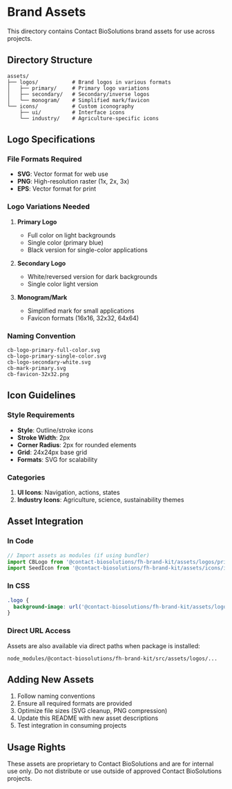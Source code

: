 # Brand Assets

This directory contains Contact BioSolutions brand assets for use across projects.

## Directory Structure

```
assets/
├── logos/           # Brand logos in various formats
│   ├── primary/     # Primary logo variations
│   ├── secondary/   # Secondary/inverse logos  
│   └── monogram/    # Simplified mark/favicon
└── icons/           # Custom iconography
    ├── ui/          # Interface icons
    └── industry/    # Agriculture-specific icons
```

## Logo Specifications

### File Formats Required
- **SVG**: Vector format for web use
- **PNG**: High-resolution raster (1x, 2x, 3x)
- **EPS**: Vector format for print

### Logo Variations Needed
1. **Primary Logo**
   - Full color on light backgrounds
   - Single color (primary blue)
   - Black version for single-color applications

2. **Secondary Logo** 
   - White/reversed version for dark backgrounds
   - Single color light version

3. **Monogram/Mark**
   - Simplified mark for small applications
   - Favicon formats (16x16, 32x32, 64x64)

### Naming Convention
```
cb-logo-primary-full-color.svg
cb-logo-primary-single-color.svg
cb-logo-secondary-white.svg
cb-mark-primary.svg
cb-favicon-32x32.png
```

## Icon Guidelines

### Style Requirements
- **Style**: Outline/stroke icons
- **Stroke Width**: 2px
- **Corner Radius**: 2px for rounded elements
- **Grid**: 24x24px base grid
- **Formats**: SVG for scalability

### Categories
1. **UI Icons**: Navigation, actions, states
2. **Industry Icons**: Agriculture, science, sustainability themes

## Asset Integration

### In Code
```js
// Import assets as modules (if using bundler)
import CBLogo from '@contact-biosolutions/fh-brand-kit/assets/logos/primary/cb-logo-primary.svg';
import SeedIcon from '@contact-biosolutions/fh-brand-kit/assets/icons/industry/seed.svg';
```

### In CSS
```css
.logo {
  background-image: url('@contact-biosolutions/fh-brand-kit/assets/logos/primary/cb-logo-primary.svg');
}
```

### Direct URL Access
Assets are also available via direct paths when package is installed:
```
node_modules/@contact-biosolutions/fh-brand-kit/src/assets/logos/...
```

## Adding New Assets

1. Follow naming conventions
2. Ensure all required formats are provided
3. Optimize file sizes (SVG cleanup, PNG compression)
4. Update this README with new asset descriptions
5. Test integration in consuming projects

## Usage Rights

These assets are proprietary to Contact BioSolutions and are for internal use only. Do not distribute or use outside of approved Contact BioSolutions projects.